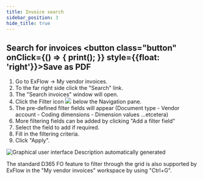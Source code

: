```yaml
---
title: Invoice search
sidebar_position: 3
hide_title: true
---
```

##  Search for invoices <button class="button" onClick={() => { print(); }} style={{float: 'right'}}>Save as PDF</button>

1. Go to ExFlow -> My vendor invoices.
2. To the far right side click the "Search" link.
3. The "Search invoices" window will open.
4. Click the Filter icon ![](@site/static/img/media/image106.png) below the Navigation pane.
5. The pre-defined filter fields will appear (Document type - Vendor account - Coding dimensions - Dimension values ...etcetera)
6. More filtering fields can be added by clicking "Add a filter field"
7. Select the field to add if required.
8. Fill in the filtering criteria.
9. Click "Apply".

![Graphical user interface Description automatically generated](@site/static/img/media/image107.png)

The standard D365 FO feature to filter through the grid is also supported by ExFlow in the "My vendor invoices" workspace by using "Ctrl+G".
